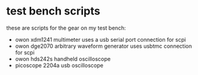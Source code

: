 # test bench scripts

these are scripts for the gear on my test bench:

- owon xdm1241 multimeter
  uses a usb serial port connection for scpi
- owon dge2070 arbitrary waveform generator
  uses usbtmc connection for scpi
- owon hds242s handheld oscilloscope
- picoscope 2204a usb oscilloscope